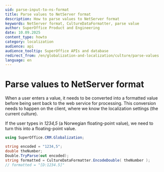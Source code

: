```yaml
---
uid: parse-input-to-ns-format
title: Parse values to NetServer format
description: How to parse values to NetServer format
keywords: NetServer format, CultureDataFormatter, parse value
author: SuperOffice Product and Engineering
date: 10.09.2025
content_type: howto
category: localization
audience: api
audience_tooltip: SuperOffice APIs and database
redirect_from: /en/globalization-and-localization/culture/parse-values
language: en
---
```


# Parse values to NetServer format

When a user enters a value, it needs to be converted into a formatted value before being sent back to the web service for processing. This conversion needs to happen on the client, where we know the localization settings (the current culture).

If the user types in *1234,5* (a Norwegian floating-point value), we need to turn this into a floating-point value.

```csharp
using SuperOffice.CRM.Globalization;

string encoded = "1234,5";
double theNumber;
Double.TryParse(out encoded);
string formatted = CultureDataFormatter.EncodeDouble( theNumber );
// formatted = "[D:1234.5]" 
```
